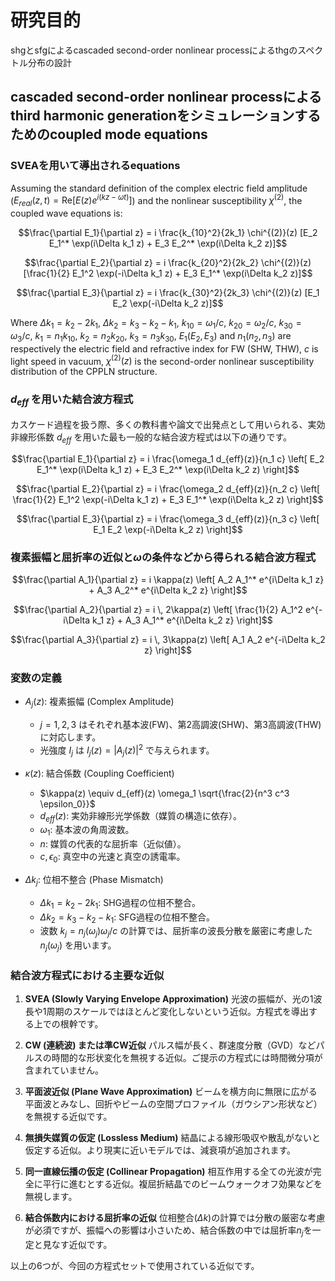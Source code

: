 # 研究目的
shgとsfgによるcascaded second-order nonlinear processによるthgのスペクトル分布の設計

## cascaded second-order nonlinear processによるthird harmonic generationをシミュレーションするためのcoupled mode equations

### SVEAを用いて導出されるequations
Assuming the standard definition of the complex electric field amplitude ($E_{real}(z,t) = \text{Re}[E(z)e^{i(kz-\omega t)}]$) and the nonlinear susceptibility $\chi^{(2)}$, the coupled wave equations is:

$$\frac{\partial E_1}{\partial z} = i \frac{k_{10}^2}{2k_1} \chi^{(2)}(z) [E_2 E_1^* \exp(i\Delta k_1 z) + E_3 E_2^* \exp(i\Delta k_2 z)]$$

$$\frac{\partial E_2}{\partial z} = i \frac{k_{20}^2}{2k_2} \chi^{(2)}(z) [\frac{1}{2} E_1^2 \exp(-i\Delta k_1 z) + E_3 E_1^* \exp(i\Delta k_2 z)]$$

$$\frac{\partial E_3}{\partial z} = i \frac{k_{30}^2}{2k_3} \chi^{(2)}(z) [E_1 E_2 \exp(-i\Delta k_2 z)]$$

Where $\Delta k_1 = k_2 - 2k_1$, $\Delta k_2 = k_3 - k_2 - k_1$, $k_{10} = \omega_1 / c$, $k_{20} = \omega_2 / c$, $k_{30} = \omega_3 / c$,
$k_1 = n_1 k_{10}$, $k_2 = n_2 k_{20}$, $k_3 = n_3 k_{30}$, $E_1 (E_2, E_3)$ and $n_1 (n_2, n_3)$ are respectively the electric field and refractive index for FW (SHW, THW), $c$ is light speed in vacuum, $\chi^{(2)} (z)$ is the second-order nonlinear susceptibility distribution of the CPPLN structure. 

### $d_{eff}$ を用いた結合波方程式

カスケード過程を扱う際、多くの教科書や論文で出発点として用いられる、実効非線形係数 $d_{eff}$ を用いた最も一般的な結合波方程式は以下の通りです。

$$\frac{\partial E_1}{\partial z} = i \frac{\omega_1 d_{eff}(z)}{n_1 c} \left[ E_2 E_1^* \exp(i\Delta k_1 z) + E_3 E_2^* \exp(i\Delta k_2 z) \right]$$

$$\frac{\partial E_2}{\partial z} = i \frac{\omega_2 d_{eff}(z)}{n_2 c} \left[ \frac{1}{2} E_1^2 \exp(-i\Delta k_1 z) + E_3 E_1^* \exp(i\Delta k_2 z) \right]$$

$$\frac{\partial E_3}{\partial z} = i \frac{\omega_3 d_{eff}(z)}{n_3 c} \left[ E_1 E_2 \exp(-i\Delta k_2 z) \right]$$

### 複素振幅と屈折率の近似と$\omega$の条件などから得られる結合波方程式

$$\frac{\partial A_1}{\partial z} = i \kappa(z) \left[ A_2 A_1^* e^{i\Delta k_1 z} + A_3 A_2^* e^{i\Delta k_2 z} \right]$$

$$\frac{\partial A_2}{\partial z} = i \, 2\kappa(z) \left[ \frac{1}{2} A_1^2 e^{-i\Delta k_1 z} + A_3 A_1^* e^{i\Delta k_2 z} \right]$$

$$\frac{\partial A_3}{\partial z} = i \, 3\kappa(z) \left[ A_1 A_2 e^{-i\Delta k_2 z} \right]$$

### 変数の定義

* $A_j(z)$: 複素振幅 (Complex Amplitude)
    * $j=1, 2, 3$ はそれぞれ基本波(FW)、第2高調波(SHW)、第3高調波(THW)に対応します。
    * 光強度 $I_j$ は $I_j(z) = |A_j(z)|^2$ で与えられます。

* $\kappa(z)$: 結合係数 (Coupling Coefficient)
    * $\kappa(z) \equiv d_{eff}(z) \omega_1 \sqrt{\frac{2}{n^3 c^3 \epsilon_0}}$
    * $d_{eff}(z)$: 実効非線形光学係数（媒質の構造に依存）。
    * $\omega_1$: 基本波の角周波数。
    * $n$: 媒質の代表的な屈折率（近似値）。
    * $c, \epsilon_0$: 真空中の光速と真空の誘電率。

* $\Delta k_j$: 位相不整合 (Phase Mismatch)
    * $\Delta k_1 = k_2 - 2k_1$: SHG過程の位相不整合。
    * $\Delta k_2 = k_3 - k_2 - k_1$: SFG過程の位相不整合。
    * 波数 $k_j = n_j(\omega_j)\omega_j/c$ の計算では、屈折率の波長分散を厳密に考慮した $n_j(\omega_j)$ を用います。

### **結合波方程式における主要な近似**

1.  **SVEA (Slowly Varying Envelope Approximation)**
    光波の振幅が、光の1波長や1周期のスケールではほとんど変化しないという近似。方程式を導出する上での根幹です。

2.  **CW (連続波) または準CW近似**
    パルス幅が長く、群速度分散（GVD）などパルスの時間的な形状変化を無視する近似。ご提示の方程式には時間微分項が含まれていません。

3.  **平面波近似 (Plane Wave Approximation)**
    ビームを横方向に無限に広がる平面波とみなし、回折やビームの空間プロファイル（ガウシアン形状など）を無視する近似です。

4.  **無損失媒質の仮定 (Lossless Medium)**
    結晶による線形吸収や散乱がないと仮定する近似。より現実に近いモデルでは、減衰項が追加されます。

5.  **同一直線伝播の仮定 (Collinear Propagation)**
    相互作用する全ての光波が完全に平行に進むとする近似。複屈折結晶でのビームウォークオフ効果などを無視します。

6.  **結合係数内における屈折率の近似**
    位相整合($\Delta k$)の計算では分散の厳密な考慮が必須ですが、振幅への影響は小さいため、結合係数の中では屈折率$n_j$を一定と見なす近似です。

以上の6つが、今回の方程式セットで使用されている近似です。

